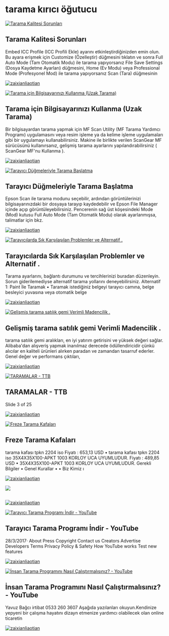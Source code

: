 # tarama kırıcı öğutucu
<a href="https://mnn.zoosnet.net/LR/Chatpre.aspx?id=MNN94995150&p=https://topgrinding.com/" target="_blank">![Tarama Kalitesi Sorunları](https://github.com/technlg/images/blob/main/20.jpg)</a>
## Tarama Kalitesi Sorunları
Embed ICC Profile (ICC Profili Ekle) ayarını etkinleştirdiğinizden emin olun. Bu ayara erişmek için Customize (Özelleştir) düğmesini tıklatın ve sonra Full Auto Mode (Tam Otomatik Modu) ile tarama yapıyorsanız File Save Settings (Dosya Kaydetme Ayarları) düğmesini, Home (Ev Modu) veya Professional Mode (Profesyonel Mod) ile tarama yapıyorsanız Scan (Tara) düğmesinin 
<a href="https://mnn.zoosnet.net/LR/Chatpre.aspx?id=MNN94995150&p=https://topgrinding.com/" target="_blank"><img src="https://github.com/technlg/images/raw/main/chat11.jpg" alt="zaixianliaotian"/></a><a href="//whatsapp.shibangsoft.com/WhatsApp.php" ><img src="https://github.com/technlg/images/raw/main/chat11.png" alt=""></a>
<a href="https://mnn.zoosnet.net/LR/Chatpre.aspx?id=MNN94995150&p=https://topgrinding.com/" target="_blank">![Tarama için Bilgisayarınızı Kullanma (Uzak Tarama)](https://github.com/technlg/images/blob/main/9.jpg)</a>
## Tarama için Bilgisayarınızı Kullanma (Uzak Tarama)
Bir bilgisayardan tarama yapmak için MF Scan Utility (MF Tarama Yardımcı Programı) uygulamasını veya resim işleme ya da kelime işleme uygulamaları gibi bir uygulamayı kullanabilirsiniz. Makine ile birlikte verilen ScanGear MF sürücüsünü kullanırsanız, gelişmiş tarama ayarlarını yapılandırabilirsiniz ( ScanGear MF'nu Kullanma ).
<a href="https://mnn.zoosnet.net/LR/Chatpre.aspx?id=MNN94995150&p=https://topgrinding.com/" target="_blank"><img src="https://github.com/technlg/images/raw/main/chat11.jpg" alt="zaixianliaotian"/></a><a href="//whatsapp.shibangsoft.com/WhatsApp.php" ><img src="https://github.com/technlg/images/raw/main/chat11.png" alt=""></a>
<a href="https://mnn.zoosnet.net/LR/Chatpre.aspx?id=MNN94995150&p=https://topgrinding.com/" target="_blank">![Tarayıcı Düğmeleriyle Tarama Başlatma](https://github.com/technlg/images/blob/main/14.jpg)</a>
## Tarayıcı Düğmeleriyle Tarama Başlatma
Epson Scan ile tarama modunu seçebilir, ardından görüntülerinizi bilgisayarınızdaki bir dosyaya tarayıp kaydedebilir ve Epson File Manager içinde açıp görüntüleyebilirsiniz. Pencerenin sağ üst köşesindeki Mode (Mod) kutusu Full Auto Mode (Tam Otomatik Modu) olarak ayarlanmışsa, talimatlar için bkz. 
<a href="https://mnn.zoosnet.net/LR/Chatpre.aspx?id=MNN94995150&p=https://topgrinding.com/" target="_blank"><img src="https://github.com/technlg/images/raw/main/chat11.jpg" alt="zaixianliaotian"/></a><a href="//whatsapp.shibangsoft.com/WhatsApp.php" ><img src="https://github.com/technlg/images/raw/main/chat11.png" alt=""></a>
<a href="https://mnn.zoosnet.net/LR/Chatpre.aspx?id=MNN94995150&p=https://topgrinding.com/" target="_blank">![Tarayıcılarda Sık Karşılaşılan Problemler ve Alternatif .](https://github.com/technlg/images/blob/main/26.jpg)</a>
## Tarayıcılarda Sık Karşılaşılan Problemler ve Alternatif .
Tarama ayarlarını, bağlantı durumunu ve tercihlerinizi buradan düzenleyin. Sorun giderilemediyse alternatif tarama yollarını deneyebilirsiniz. Alternatif 1: Paint İle Taramak • Taramak istediğiniz belgeyi tarayıcı camına, belge besleyici yuvasına veya otomatik belge 
<a href="https://mnn.zoosnet.net/LR/Chatpre.aspx?id=MNN94995150&p=https://topgrinding.com/" target="_blank"><img src="https://github.com/technlg/images/raw/main/chat11.jpg" alt="zaixianliaotian"/></a><a href="//whatsapp.shibangsoft.com/WhatsApp.php" ><img src="https://github.com/technlg/images/raw/main/chat11.png" alt=""></a>
<a href="https://mnn.zoosnet.net/LR/Chatpre.aspx?id=MNN94995150&p=https://topgrinding.com/" target="_blank">![Gelişmiş tarama satılık gemi Verimli Madencilik .](https://github.com/technlg/images/blob/main/12.jpg)</a>
## Gelişmiş tarama satılık gemi Verimli Madencilik .
tarama satılık gemi aralıkları, en iyi yatırım getirisini ve yüksek değeri sağlar. Alibaba'dan alışveriş yapmak inanılmaz derecede ödüllendiricidir çünkü alıcılar en kaliteli ürünleri alırken paradan ve zamandan tasarruf ederler. Genel değer ve performans çıktıları, 
<a href="https://mnn.zoosnet.net/LR/Chatpre.aspx?id=MNN94995150&p=https://topgrinding.com/" target="_blank"><img src="https://github.com/technlg/images/raw/main/chat11.jpg" alt="zaixianliaotian"/></a><a href="//whatsapp.shibangsoft.com/WhatsApp.php" ><img src="https://github.com/technlg/images/raw/main/chat11.png" alt=""></a>
<a href="https://mnn.zoosnet.net/LR/Chatpre.aspx?id=MNN94995150&p=https://topgrinding.com/" target="_blank">![TARAMALAR - TTB](https://github.com/technlg/images/blob/main/49.jpg)</a>
## TARAMALAR - TTB
Slide 3 of 25
<a href="https://mnn.zoosnet.net/LR/Chatpre.aspx?id=MNN94995150&p=https://topgrinding.com/" target="_blank"><img src="https://github.com/technlg/images/raw/main/chat11.jpg" alt="zaixianliaotian"/></a><a href="//whatsapp.shibangsoft.com/WhatsApp.php" ><img src="https://github.com/technlg/images/raw/main/chat11.png" alt=""></a>
<a href="https://mnn.zoosnet.net/LR/Chatpre.aspx?id=MNN94995150&p=https://topgrinding.com/" target="_blank">![Freze Tarama Kafaları](https://github.com/technlg/images/blob/main/25.jpg)</a>
## Freze Tarama Kafaları
tarama kafası tpkn 2204 iso Fiyatı : 653,13 USD • tarama kafası tpkn 2204 iso 35X4X35X100-APKT 1003 KORLOY UCA UYUMLUDUR. Fiyatı : 489,85 USD • 35X4X35X100-APKT 1003 KORLOY UCA UYUMLUDUR. Gerekli Bilgiler • Genel Kurallar • • Biz Kimiz ı 
<a href="https://mnn.zoosnet.net/LR/Chatpre.aspx?id=MNN94995150&p=https://topgrinding.com/" target="_blank"><img src="https://github.com/technlg/images/raw/main/chat11.jpg" alt="zaixianliaotian"/></a><a href="//whatsapp.shibangsoft.com/WhatsApp.php" ><img src="https://github.com/technlg/images/raw/main/chat11.png" alt=""></a>
<a href="https://mnn.zoosnet.net/LR/Chatpre.aspx?id=MNN94995150&p=https://topgrinding.com/" target="_blank">![](https://github.com/technlg/images/blob/main/10.jpg)</a>
## 

<a href="https://mnn.zoosnet.net/LR/Chatpre.aspx?id=MNN94995150&p=https://topgrinding.com/" target="_blank"><img src="https://github.com/technlg/images/raw/main/chat11.jpg" alt="zaixianliaotian"/></a><a href="//whatsapp.shibangsoft.com/WhatsApp.php" ><img src="https://github.com/technlg/images/raw/main/chat11.png" alt=""></a>
<a href="https://mnn.zoosnet.net/LR/Chatpre.aspx?id=MNN94995150&p=https://topgrinding.com/" target="_blank">![Tarayıcı Tarama Programı İndir - YouTube](https://github.com/technlg/images/blob/main/16.jpg)</a>
## Tarayıcı Tarama Programı İndir - YouTube
28/3/2017· About Press Copyright Contact us Creators Advertise Developers Terms Privacy Policy & Safety How YouTube works Test new features
<a href="https://mnn.zoosnet.net/LR/Chatpre.aspx?id=MNN94995150&p=https://topgrinding.com/" target="_blank"><img src="https://github.com/technlg/images/raw/main/chat11.jpg" alt="zaixianliaotian"/></a><a href="//whatsapp.shibangsoft.com/WhatsApp.php" ><img src="https://github.com/technlg/images/raw/main/chat11.png" alt=""></a>
<a href="https://mnn.zoosnet.net/LR/Chatpre.aspx?id=MNN94995150&p=https://topgrinding.com/" target="_blank">![İnsan Tarama Programını Nasıl Çalıştırmalısınız? - YouTube](https://github.com/technlg/images/blob/main/9.jpg)</a>
## İnsan Tarama Programını Nasıl Çalıştırmalısınız? - YouTube
Yavuz Bağcı irtibat 0533 260 3607 Aşağıda yazılanları okuyun.Kendinize yepyeni bir çalışma hayatını dizayn etmenize yardımcı olabilecek olan online ticaretin
<a href="https://mnn.zoosnet.net/LR/Chatpre.aspx?id=MNN94995150&p=https://topgrinding.com/" target="_blank"><img src="https://github.com/technlg/images/raw/main/chat11.jpg" alt="zaixianliaotian"/></a><a href="//whatsapp.shibangsoft.com/WhatsApp.php" ><img src="https://github.com/technlg/images/raw/main/chat11.png" alt=""></a>
